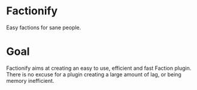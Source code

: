 
# Factionify

Easy factions for sane people.

# Goal

Factionify aims at creating an easy to use, efficient and fast Faction plugin. There is no excuse for a plugin creating a large amount of lag, or being memory inefficient.

